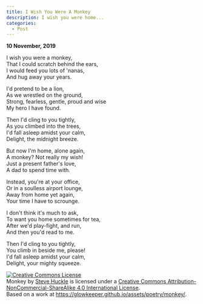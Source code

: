 ```yaml
---
title: I Wish You Were A Monkey
description: I wish you were home...
categories:
  - Post
---
```

**10 November, 2019**

I wish you were a monkey,<br/>
That I could scratch behind the ears,<br/>
I would feed you lots of 'nanas,<br/>
And hug away your years.

I'd pretend to be a lion,<br/>
As we wrestled on the ground,<br/>
Strong, fearless, gentle, proud and wise<br/>
My hero I have found.

Then I'd cling to you tightly,<br/>
As you climbed into the trees,<br/>
I'd fall asleep amidst your calm,<br/>
Delight, the midnight breeze.

But now I'm home, alone again,<br/>
A monkey? Not really my wish!<br/>
Just a present father's love,<br/>
A dad to spend time with.

Instead, you're at your office,<br/>
Or in a soulless airport lounge,<br/>
Away from home yet again,<br/>
Your time I have to scrounge.

I don't think it's much to ask,<br/>
To want you home sometimes for tea,<br/>
After we'd play-fight, and run,<br/>
And then you'd read to me.

Then I'd cling to you tightly,<br/>
You climb in beside me, please!<br/>
I'd fall asleep amidst your calm,<br/>
Delight, your mighty squeeze.

<a rel="license" href="http://creativecommons.org/licenses/by-nc-sa/4.0/"><img alt="Creative Commons License" style="border-width:0" src="https://i.creativecommons.org/l/by-nc-sa/4.0/88x31.png" /></a><br /><span xmlns:dct="http://purl.org/dc/terms/" href="http://purl.org/dc/dcmitype/Text" property="dct:title" rel="dct:type">Monkey</span> by <a xmlns:cc="http://creativecommons.org/ns#" href="https://glowkeeper.github.io/" property="cc:attributionName" rel="cc:attributionURL">Steve Huckle</a> is licensed under a <a rel="license" href="http://creativecommons.org/licenses/by-nc-sa/4.0/">Creative Commons Attribution-NonCommercial-ShareAlike 4.0 International License</a>.<br />Based on a work at <a xmlns:dct="http://purl.org/dc/terms/" href="https://glowkeeper.github.io/assets/poetry/momkey/" rel="dct:source">https://glowkeeper.github.io/assets/poetry/monkey/</a>.
